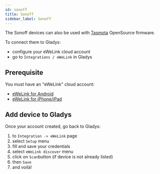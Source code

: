 ```yaml
---
id: sonoff
title: Sonoff
sidebar_label: Sonoff
---
```


The Sonoff devices can also be used with [Tasmota](/en/docs/integrations/tasmota/) OpenSource firmware.

To connect them to Gladys:

- configure your eWeLink cloud account
- go to `Integrations / eWeLink` in Gladys

## Prerequisite

You must have an "eWeLink" cloud account:

- [eWeLink for Android](https://play.google.com/store/apps/details?id=com.coolkit "eWeLink for Android")
- [eWeLink for iPhone/iPad](https://apps.apple.com/fr/app/ewelink-smart-home/id1035163158 "eWeLink for iPhone/iPad")

## Add device to Gladys

Once your account created, go back to Gladys:

1. to `Integration -> eWeLink` page
2. select `Setup` menu
3. fill and save your credentials
4. select `eWeLink discover` menu
5. click on `Scan`button (if device is not already listed)
6. then `Save`
7. and voilà!
